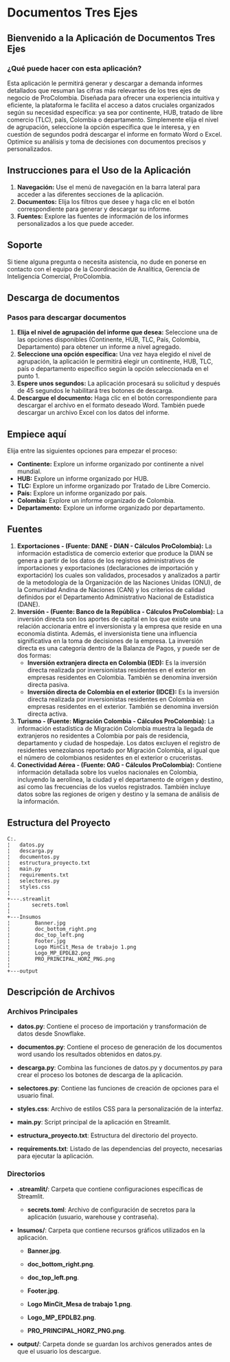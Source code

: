 # Documentos Tres Ejes

## Bienvenido a la Aplicación de Documentos Tres Ejes

### ¿Qué puede hacer con esta aplicación?

Esta aplicación le permitirá generar y descargar a demanda informes detallados que resuman las cifras más relevantes de los tres ejes de negocio de ProColombia. Diseñada para ofrecer una experiencia intuitiva y eficiente, la plataforma le facilita el acceso a datos cruciales organizados según su necesidad específica: ya sea por continente, HUB, tratado de libre comercio (TLC), país, Colombia o departamento. Simplemente elija el nivel de agrupación, seleccione la opción específica que le interesa, y en cuestión de segundos podrá descargar el informe en formato Word o Excel. Optimice su análisis y toma de decisiones con documentos precisos y personalizados.

## Instrucciones para el Uso de la Aplicación

1. **Navegación:** Use el menú de navegación en la barra lateral para acceder a las diferentes secciones de la aplicación.
2. **Documentos:** Elija los filtros que desee y haga clic en el botón correspondiente para generar y descargar su informe.
3. **Fuentes:** Explore las fuentes de información de los informes personalizados a los que puede acceder.

## Soporte

Si tiene alguna pregunta o necesita asistencia, no dude en ponerse en contacto con el equipo de la Coordinación de Analítica, Gerencia de Inteligencia Comercial, ProColombia.

## Descarga de documentos

### Pasos para descargar documentos

1. **Elija el nivel de agrupación del informe que desea:** Seleccione una de las opciones disponibles (Continente, HUB, TLC, País, Colombia, Departamento) para obtener un informe a nivel agregado.
2. **Seleccione una opción específica:** Una vez haya elegido el nivel de agrupación, la aplicación le permitirá elegir un continente, HUB, TLC, país o departamento específico según la opción seleccionada en el punto 1.
3. **Espere unos segundos:** La aplicación procesará su solicitud y después de 45 segundos le habilitará tres botones de descarga.
4. **Descargue el documento:** Haga clic en el botón correspondiente para descargar el archivo en el formato deseado Word. También puede descargar un archivo Excel con los datos del informe.

## Empiece aquí

Elija entre las siguientes opciones para empezar el proceso:

- **Continente:** Explore un informe organizado por continente a nivel mundial.
- **HUB:** Explore un informe organizado por HUB.
- **TLC:** Explore un informe organizado por Tratado de Libre Comercio.
- **País:** Explore un informe organizado por país.
- **Colombia:** Explore un informe organizado de Colombia.
- **Departamento:** Explore un informe organizado por departamento.

## Fuentes

1. **Exportaciones - (Fuente: DANE - DIAN - Cálculos ProColombia):** La información estadística de comercio exterior que produce la DIAN se genera a partir de los datos de los registros administrativos de importaciones y exportaciones (declaraciones de importación y exportación) los cuales son validados, procesados y analizados a partir de la metodología de la Organización de las Naciones Unidas (ONU), de la Comunidad Andina de Naciones (CAN) y los criterios de calidad definidos por el Departamento Administrativo Nacional de Estadística (DANE).
2. **Inversión - (Fuente: Banco de la República - Cálculos ProColombia):** La inversión directa son los aportes de capital en los que existe una relación accionaria entre el inversionista y la empresa que reside en una economía distinta. Además, el inversionista tiene una influencia significativa en la toma de decisiones de la empresa. La inversión directa es una categoría dentro de la Balanza de Pagos, y puede ser de dos formas:
   - **Inversión extranjera directa en Colombia (IED):** Es la inversión directa realizada por inversionistas residentes en el exterior en empresas residentes en Colombia. También se denomina inversión directa pasiva.
   - **Inversión directa de Colombia en el exterior (IDCE):** Es la inversión directa realizada por inversionistas residentes en Colombia en empresas residentes en el exterior. También se denomina inversión directa activa.
3. **Turismo - (Fuente: Migración Colombia - Cálculos ProColombia):** La información estadística de Migración Colombia muestra la llegada de extranjeros no residentes a Colombia por país de residencia, departamento y ciudad de hospedaje. Los datos excluyen el registro de residentes venezolanos reportado por Migración Colombia, al igual que el número de colombianos residentes en el exterior o cruceristas.
4. **Conectividad Aérea - (Fuente: OAG - Cálculos ProColombia):** Contiene información detallada sobre los vuelos nacionales en Colombia, incluyendo la aerolínea, la ciudad y el departamento de origen y destino, así como las frecuencias de los vuelos registrados. También incluye datos sobre las regiones de origen y destino y la semana de análisis de la información.

## Estructura del Proyecto

```plaintext
C:.
¦   datos.py
¦   descarga.py
¦   documentos.py
¦   estructura_proyecto.txt
¦   main.py
¦   requirements.txt
¦   selectores.py
¦   styles.css
¦   
+---.streamlit
¦       secrets.toml
¦       
+---Insumos
¦        Banner.jpg
¦        doc_bottom_right.png
¦        doc_top_left.png
¦        Footer.jpg
¦        Logo MinCit_Mesa de trabajo 1.png
¦        Logo_MP_EPDLB2.png
¦        PRO_PRINCIPAL_HORZ_PNG.png
¦
+---output
```

## Descripción de Archivos

### Archivos Principales

- **datos.py**: Contiene el proceso de importación y transformación de datos desde Snowflake.

- **documentos.py**: Contiene el proceso de generación de los documentos word usando los resultados obtenidos en datos.py. 

- **descarga.py**: Combina las funciones de datos.py y documentos.py para crear el proceso los botones de descarga de la aplicación.

- **selectores.py**: Contiene las funciones de creación de opciones para el usuario final. 

- **styles.css**: Archivo de estilos CSS para la personalización de la interfaz.

- **main.py**: Script principal de la aplicación en Streamlit.

- **estructura_proyecto.txt**: Estructura del directorio del proyecto. 

- **requirements.txt**: Listado de las dependencias del proyecto, necesarias para ejecutar la aplicación.

### Directorios

- **.streamlit/**: Carpeta que contiene configuraciones específicas de Streamlit.

  - **secrets.toml**: Archivo de configuración de secretos para la aplicación (usuario, warehouse y contraseña).

- **Insumos/**: Carpeta que contiene recursos gráficos utilizados en la aplicación.

  - **Banner.jpg**.
  
  - **doc_bottom_right.png**.

  - **doc_top_left.png**.

  - **Footer.jpg**.

  - **Logo MinCit_Mesa de trabajo 1.png**.

  - **Logo_MP_EPDLB2.png**.

  - **PRO_PRINCIPAL_HORZ_PNG.png**.
- **output/**: Carpeta donde se guardan los archivos generados antes de que el usuario los descargue.
